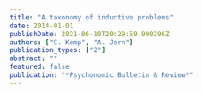```yaml
---
title: "A taxonomy of inductive problems"
date: 2014-01-01
publishDate: 2021-06-10T20:29:59.990296Z
authors: ["C. Kemp", "A. Jern"]
publication_types: ["2"]
abstract: ""
featured: false
publication: "*Psychonomic Bulletin & Review*"
---
```


